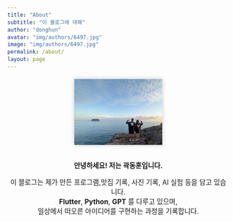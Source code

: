 ```yaml
---
title: "About"
subtitle: "이 블로그에 대해"
author: "donghun"
avatar: "img/authors/6497.jpg"
image: "img/authors/6497.jpg"
permalink: /about/
layout: page
---
```


<div style="text-align: center; margin-top: 20px;">
  <img src="/img/authors/6497.jpg" alt="내 사진" width="200" style= "box-shadow: 0 0 10px rgba(0,0,0,0.2);">
</div>

<br>

<div style="text-align: center; font-size: 1.1em;">
  <p><strong>안녕하세요! 저는 곽동훈입니다.</strong></p>

  <p>이 블로그는 제가 만든 프로그램,맛집 기록, 사진 기록, AI 실험 등을 담고 있습니다.<br>
  <strong>Flutter</strong>, <strong>Python</strong>, <strong>GPT</strong> 를 다루고 있으며,<br>
  일상에서 떠오른 아이디어를 구현하는 과정을 기록합니다.</p>
</div>